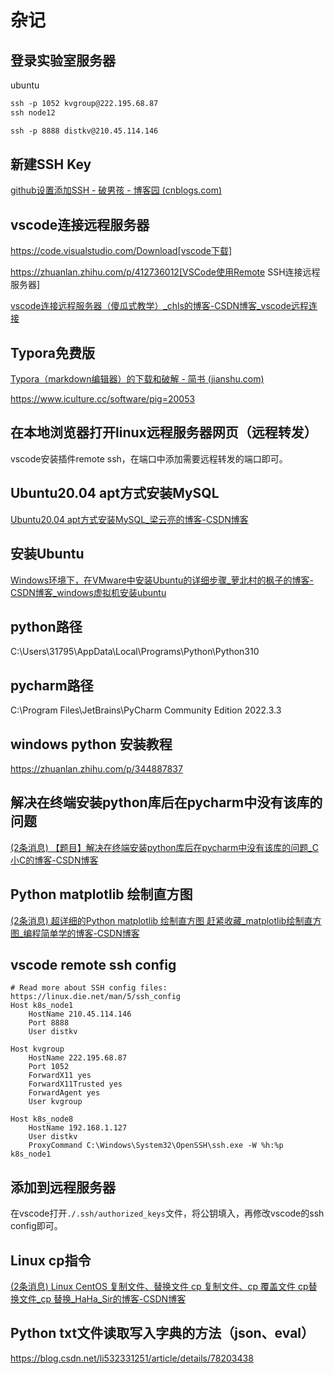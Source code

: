 # 杂记

## 登录实验室服务器

ubuntu

```txt
ssh -p 1052 kvgroup@222.195.68.87
ssh node12

ssh -p 8888 distkv@210.45.114.146
```

## 新建SSH Key

[github设置添加SSH - 破男孩 - 博客园 (cnblogs.com)](https://www.cnblogs.com/ayseeing/p/3572582.html)

## vscode连接远程服务器

https://code.visualstudio.com/Download[vscode下载]

https://zhuanlan.zhihu.com/p/412736012[VSCode使用Remote SSH连接远程服务器]

[vscode连接远程服务器（傻瓜式教学）_chls的博客-CSDN博客_vscode远程连接](https://blog.csdn.net/zhaxun/article/details/120568402)

## Typora免费版

[Typora（markdown编辑器）的下载和破解 - 简书 (jianshu.com)](https://www.jianshu.com/p/2dd2b300869a)

https://www.iculture.cc/software/pig=20053

## 在本地浏览器打开linux远程服务器网页（远程转发）

vscode安装插件remote ssh，在端口中添加需要远程转发的端口即可。

## Ubuntu20.04 apt方式安装MySQL

[Ubuntu20.04 apt方式安装MySQL_梁云亮的博客-CSDN博客](https://blog.csdn.net/lianghecai52171314/article/details/113807099)

## 安装Ubuntu

[Windows环境下，在VMware中安装Ubuntu的详细步骤_萝北村的枫子的博客-CSDN博客_windows虚拟机安装ubuntu](https://blog.csdn.net/thy0000/article/details/122627501)

## python路径

C:\Users\31795\AppData\Local\Programs\Python\Python310

## pycharm路径

C:\Program Files\JetBrains\PyCharm Community Edition 2022.3.3

## windows python 安装教程

https://zhuanlan.zhihu.com/p/344887837

## 解决在终端安装python库后在pycharm中没有该库的问题

[(2条消息) 【题目】解决在终端安装python库后在pycharm中没有该库的问题_C小C的博客-CSDN博客](https://blog.csdn.net/C_chuxin/article/details/82761486)

## Python matplotlib 绘制直方图 

[(2条消息) 超详细的Python matplotlib 绘制直方图 赶紧收藏_matplotlib绘制直方图_编程简单学的博客-CSDN博客](https://blog.csdn.net/weixin_54556126/article/details/121397129)

## vscode remote ssh config

```
# Read more about SSH config files: https://linux.die.net/man/5/ssh_config
Host k8s_node1
    HostName 210.45.114.146
    Port 8888
    User distkv

Host kvgroup
    HostName 222.195.68.87
    Port 1052
    ForwardX11 yes
    ForwardX11Trusted yes
    ForwardAgent yes
    User kvgroup

Host k8s_node8
    HostName 192.168.1.127
    User distkv
    ProxyCommand C:\Windows\System32\OpenSSH\ssh.exe -W %h:%p k8s_node1
```

## 添加到远程服务器

在vscode打开`./.ssh/authorized_keys`文件，将公钥填入，再修改vscode的ssh config即可。

## Linux  cp指令

[(2条消息) Linux CentOS 复制文件、替换文件 cp 复制文件、cp 覆盖文件 cp替换文件_cp 替换_HaHa_Sir的博客-CSDN博客](https://blog.csdn.net/HaHa_Sir/article/details/95105677)

## Python txt文件读取写入字典的方法（json、eval）

https://blog.csdn.net/li532331251/article/details/78203438
